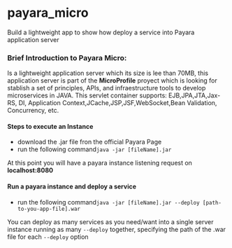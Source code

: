 # payara_micro
Build a lightweight app to show how  deploy a service into Payara application server 

<h3>Brief Introduction to Payara Micro:</h3>
<p> Is a lightweight application server which its size is lee than 70MB, this application server is part of the <strong>MicroProfile</strong>
proyect which is looking for stablish a set of principles, APIs, and infraestructure tools to develop microservices in JAVA. 
This servlet container supports: EJB,JPA,JTA,Jax-RS, DI, Application Context,JCache,JSP,JSF,WebSocket,Bean Validation, Concurrency, etc.</p>

<h4>Steps to execute an Instance</h4>
<ul>
  <li>download the .jar file fron the official Payara Page</li>
  <li>run the following command<code>java -jar [fileName].jar</code></li>
</ul>

At this point you will have a payara instance listening request on <strong>localhost:8080</strong>

<h4>Run a payara instance and deploy a service</h4>
<ul>
  <li>run the following command<code>java -jar [fileName].jar --deploy [path-to-you-app-file].war</code></li>
</ul>

You can deploy as many services as you need/want into a single server instance running as many <code>--deploy</code> together,
specifying the path of the .war file for each <code>--deploy</code> option
